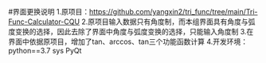 #界面更换说明
1.原项目：https://github.com/yangxin2/tri_func/tree/main/Tri-Func-Calculator-CQU
2.原项目输入数据只有角度制，而本组界面具有角度与弧度变换的选择，因此去除了界面中角度与弧度变换的选择，只能输入角度制
3.在界面中依据原项目，增加了tan、arccos、tan三个功能函数计算
4.开发环境：
python==3.7
sys
PyQt
